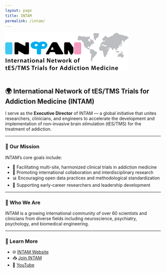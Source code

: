 ```yaml
---
layout: page
title: INTAM
permalink: /intam/
---
```


<img src="/assets/images/intam_logo.png" alt="INTAM Logo" width="400" style="margin-bottom: 20px;">

## 🌍 International Network of tES/TMS Trials for Addiction Medicine (INTAM)

I serve as the **Executive Director** of INTAM — a global initiative that unites researchers, clinicians, and engineers to accelerate the development and implementation of non-invasive brain stimulation (tES/TMS) for the treatment of addiction.

---

### 🎯 Our Mission

INTAM’s core goals include:

- 🔬 Facilitating multi-site, harmonized clinical trials in addiction medicine
- 🤝 Promoting international collaboration and interdisciplinary research
- 📊 Encouraging open data practices and methodological standardization
- 🌱 Supporting early-career researchers and leadership development

---

### 👥 Who We Are

INTAM is a growing international community of over 60 scientists and clinicians from diverse fields including neuroscience, psychiatry, psychology, and biomedical engineering.

---

### 🔗 Learn More

- 🌐 [INTAM Website](https://intam.network)
- 📥 [Join INTAM](mailto:intam.network@gmail.com)
- 💼 [YouTube](https://www.youtube.com/@intamnetwork6644)
